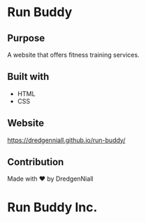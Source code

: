 # Run Buddy

## Purpose
A website that offers fitness training services.

## Built with
* HTML
* CSS

## Website
https://dredgenniall.github.io/run-buddy/

## Contribution
Made with ❤️ by DredgenNiall

# Run Buddy Inc.